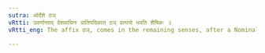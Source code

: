 ```yaml
---
sutra: ओर्देशे ठञ्
vRtti: उवर्णान्ताद् देशवाचिनः प्रातिपदिकात् ठञ् प्रत्ययो भवति शैषिकः ॥
vRtti_eng: The affix ठञ्, comes in the remaining senses, after a Nominal-stem denoting a locality and ending in उ ॥

---
```

